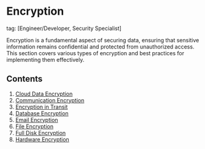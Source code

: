 # Encryption
tag: [Engineer/Developer, Security Specialist]

Encryption is a fundamental aspect of securing data, ensuring that sensitive information remains confidential and protected from unauthorized access. This section covers various types of encryption and best practices for implementing them effectively.

## Contents

1. [Cloud Data Encryption](./cloud-data-encryption.md)
2. [Communication Encryption](./communication-encryption.md)
3. [Encryption in Transit](./encryption-in-transit.md)
4. [Database Encryption](./database-encryption.md)
5. [Email Encryption](./email-encryption.md)
6. [File Encryption](./file-encryption.md)
7. [Full Disk Encryption](./full-disk-encryption.md)
8. [Hardware Encryption](./hardware-encryption.md)
